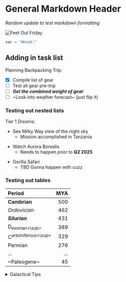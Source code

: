 # General Markdown Header #

_Random update to test markdown formatting_

![Feet Out Friday](https://upload.wikimedia.org/wikipedia/commons/3/30/George_the_amazing_guinea_pig.jpg)

``` Python
var = "Wheek!"
```

## Adding in task list ##
Planning Backpacking Trip:
- [x] Compile list of gear
- [ ] Test all gear pre-trip
- [ ] ***Get the combined weight of gear***
- [ ] ~Look into weather forecast~ (just flip it)

### Testing out nested lists ###
Tier 1 Dreams:
+ See Milky Way view of the night sky
  + Mission accomplished in Tanzania
* Watch Aurora Borealis
  * Needs to happen *_prior_* to **Q2 2025**
- Gorilla Safari
  - TBD Gonna happen with cuzz


### Testing out tables ###
|Period|MYA|
|:---|---:|
**Cambrian**|500
_Ordovician_|462
***Silurian***|431
D<sub>evonian<\sub>|389
C<sup>arboniferous<\sup>|329
Permian|276
...|...
~Paleogene~|45


<details> 
  <summary>
  Galactical Tips  
  </summary>
    Neutron stars the next densest thing in the universe after black holes.
</details>




